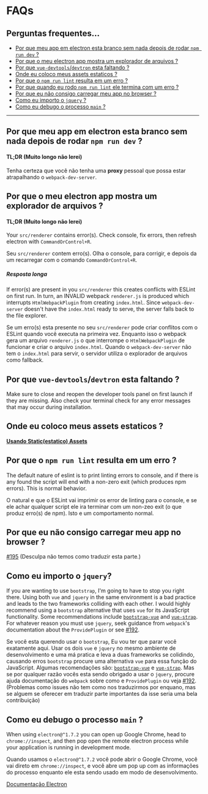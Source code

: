 # FAQs
## Perguntas frequentes...

* [Por que meu app em electron esta branco sem nada depois de rodar `npm run dev` ?](#why-is-my-electron-app-blank-after-running-npm-run-dev)
* [Por que o meu electron app mostra um explorador de arquivos ?](#why-does-my-electron-app-show-a-file-explorer)
* [Por que `vue-devtools`/`devtron` esta faltando ?](#why-is-vue-devtoolsdevtron-missing)
* [Onde eu coloco meus assets estaticos ?](#where-do-i-put-static-assets)
* [Por que o `npm run lint` resulta em um erro ?](#why-did-npm-run-lint-end-with-an-error)
* [Por que quando eu rodo `npm run lint` ele termina com um erro ?](#why-did-npm-run-lint-end-with-an-error)
* [Por que eu não consigo carregar meu app  no browser ?](#why-cant-i-load-my-app-in-a-web-browser)
* [Como eu importo o `jquery` ?](#how-do-import-jquery)
* [Como eu debugo o processo `main` ?](#how-can-i-debug-the-main-process)

---

## Por que meu app em electron esta branco sem nada depois de rodar `npm run dev` ?

#### TL;DR (Muito longo não lerei)

Tenha certeza que você não tenha uma **proxy** pessoal que possa estar atrapalhando o `webpack-dev-server`.

## Por que o meu electron app mostra um explorador de arquivos ?

#### TL;DR (Muito longo não lerei)

Your `src/renderer` contains error\(s\). Check console, fix errors, then refresh electron with `CommandOrControl+R`.

Seu `src/renderer` contem erro\(s\). Olha o console, para corrigir, e depois da um recarregar com o comando `CommandOrControl+R`.

##### Resposta longa

If error\(s\) are present in you `src/renderer` this creates conflicts with ESLint on first run. In turn, an INVALID webpack `renderer.js` is produced which interrupts `HtmlWebpackPlugin` from creating `index.html`. Since `webpack-dev-server` doesn't have the `index.html` ready to serve, the server falls back to the file explorer.

Se um erro\(s\) esta presente no seu `src/renderer` pode criar conflitos com o ESLint quando você executa na primeira vez. Enquanto isso o webpack gera um arquivo `renderer.js` o que interrompe o `HtmlWebpackPlugin` de funcionar e criar o arquivo `index.html`. Quando o `webpack-dev-server` não tem o `index.html` para servir, o servidor utiliza o explorador de arquivos como fallback.

## Por que `vue-devtools`/`devtron` esta faltando ?

Make sure to close and reopen the developer tools panel on first launch if they are missing. Also check your terminal check for any error messages that may occur during installation.

## Onde eu coloco meus assets estaticos ?

[**Usando Static(estatico) Assets**](using-static-assets.md)

## Por que o `npm run lint` resulta em um erro ?

The default nature of eslint is to print linting errors to console, and if there is any found the script will end with a non-zero exit \(which produces npm errors\). This is normal behavior.

O natural e que o ESLint vai imprimir os error de linting para o console, e se ele achar qualquer script ele ira terminar com um non-zeo exit \(o que produz erro\(s\) de npm\). Isto e um comportamento normal.

## Por que eu não consigo carregar meu app  no browser ?

[\#195](https://github.com/SimulatedGREG/electron-vue/issues/195) (Desculpa não temos como traduzir esta parte.)

## Como eu importo o `jquery`?

If you are wanting to use `bootstrap`, I'm going to have to stop you right there. Using both `vue` and `jquery` in the same environment is a bad practice and leads to the two frameworks colliding with each other. I would highly recommend using a `bootstrap` alternative that uses `vue` for its JavaScript functionality. Some recommendations include [`bootstrap-vue`](https://github.com/bootstrap-vue/bootstrap-vue) and [`vue-strap`](https://github.com/yuche/vue-strap). For whatever reason you must use `jquery`, seek guidance from `webpack`'s documentation about the `ProvidePlugin` or see [\#192](https://github.com/SimulatedGREG/electron-vue/issues/192).

Se você esta querendo usar o `bootstrap`, Eu vou ter que parar você exatamente aqui. Usar os dois `vue` e `jquery` no mesmo ambiente de desenvolvimento e uma má pratica e leva a duas frameworks se colidindo, causando erros `bootstrap` procure uma alternativa `vue` para essa função do JavaScript. Algumas recomendações são:  [`bootstrap-vue`](https://github.com/bootstrap-vue/bootstrap-vue) e [`vue-strap`](https://github.com/yuche/vue-strap). Mas se por qualquer razão vocês esta sendo obrigado a usar o  `jquery`, procure ajuda documentação do `webpack` sobre como e `ProvidePlugin` ou veja [\#192](https://github.com/SimulatedGREG/electron-vue/issues/192). (Problemas como issues não tem como nos traduzirmos por enquano, mas se alguem se oferecer em traduzir parte importantes da isse seria uma bela contribuição)

## Como eu debugo o processo `main` ?

When using `electron@^1.7.2` you can open up Google Chrome, head to `chrome://inspect`, and then pop open the remote electron process while your application is running in development mode.

Quando usamos o `electron@^1.7.2` você pode abrir o Google Chrome, você vai direto em `chrome://inspect`, e você abre um pop up com as informações do processo enquanto ele esta sendo usado em modo de desenvolvimento.

[Documentação Electron](https://github.com/electron/electron/blob/master/docs/tutorial/debugging-main-process.md)
